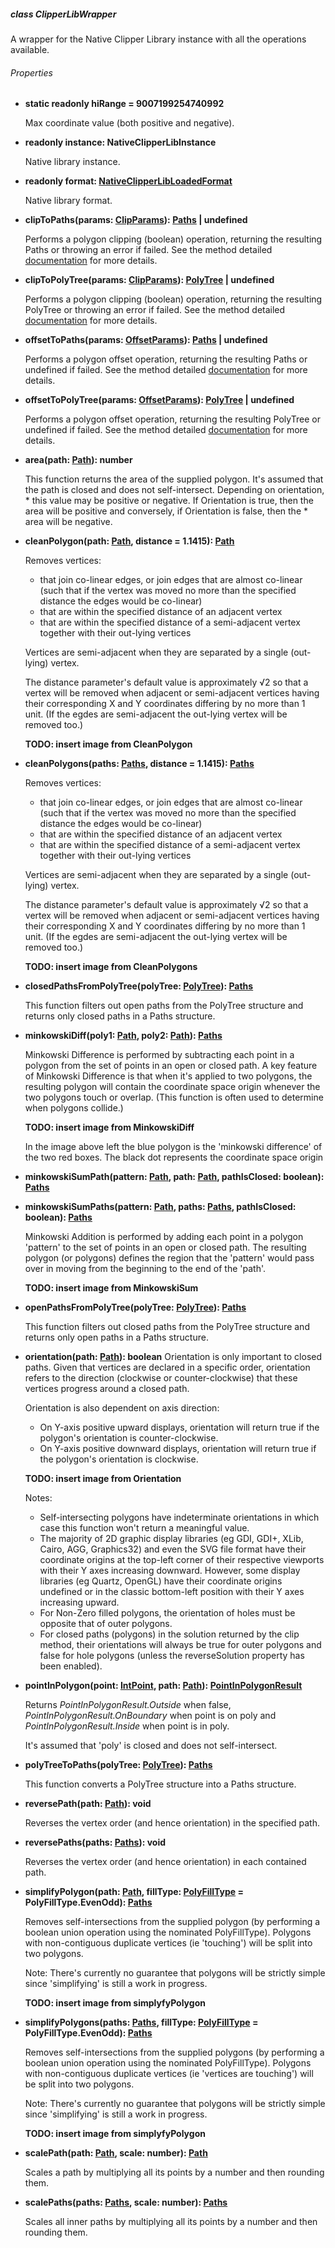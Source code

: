 ##### class ClipperLibWrapper

A wrapper for the Native Clipper Library instance with all the operations available.

###### Properties

* **static readonly hiRange = 9007199254740992**

    Max coordinate value (both positive and negative).

* **readonly instance: NativeClipperLibInstance**
    
    Native library instance.

* **readonly format: [NativeClipperLibLoadedFormat](../libInit/NativeClipperLibLoadedFormat.md)**

    Native library format.
    
* **clipToPaths(params: [ClipParams](../clipping/ClipParams.md)): [Paths](../shared/Paths.md) | undefined**
    
    Performs a polygon clipping (boolean) operation, returning the resulting Paths or throwing an error if failed.
    See the method detailed [documentation](../clipping/clipTo.md) for more details.
    
* **clipToPolyTree(params: [ClipParams](../clipping/ClipParams.md)): [PolyTree](../shared/PolyTree.md) | undefined**

    Performs a polygon clipping (boolean) operation, returning the resulting PolyTree or throwing an error if failed.
    See the method detailed [documentation](../clipping/clipTo.md) for more details.

* **offsetToPaths(params: [OffsetParams](../offsetting/OffsetParams.md)): [Paths](../shared/Paths.md) | undefined**

    Performs a polygon offset operation, returning the resulting Paths or undefined if failed.
    See the method detailed [documentation](../offsetting/offsetTo.md) for more details.

* **offsetToPolyTree(params: [OffsetParams](../offsetting/OffsetParams.md)): [PolyTree](../shared/PolyTree.md) | undefined**

    Performs a polygon offset operation, returning the resulting PolyTree or undefined if failed.
    See the method detailed [documentation](../offsetting/offsetTo.md) for more details.

* **area(path: [Path](../shared/Path.md)): number**
    
    This function returns the area of the supplied polygon. It's assumed that the path is closed and does not self-intersect. Depending on orientation,
       * this value may be positive or negative. If Orientation is true, then the area will be positive and conversely, if Orientation is false, then the
       * area will be negative.
       
* **cleanPolygon(path: [Path](../shared/Path.md), distance = 1.1415): [Path](../shared/Path.md)**

    Removes vertices: 
    
    * that join co-linear edges, or join edges that are almost co-linear (such that if the vertex was moved no more than the specified distance the edges would be co-linear) 
    * that are within the specified distance of an adjacent vertex 
    * that are within the specified distance of a semi-adjacent vertex together with their out-lying vertices 
    
    Vertices are semi-adjacent when they are separated by a single (out-lying) vertex.
    
    The distance parameter's default value is approximately √2 so that a vertex will be removed when adjacent or semi-adjacent vertices having their corresponding X and Y coordinates differing by no more than 1 unit. (If the egdes are semi-adjacent the out-lying vertex will be removed too.)

    **TODO: insert image from CleanPolygon**
    
* **cleanPolygons(paths: [Paths](../shared/Paths.md), distance = 1.1415): [Paths](../shared/Paths.md)**

    Removes vertices: 
    
    * that join co-linear edges, or join edges that are almost co-linear (such that if the vertex was moved no more than the specified distance the edges would be co-linear) 
    * that are within the specified distance of an adjacent vertex 
    * that are within the specified distance of a semi-adjacent vertex together with their out-lying vertices 
    
    Vertices are semi-adjacent when they are separated by a single (out-lying) vertex.
    
    The distance parameter's default value is approximately √2 so that a vertex will be removed when adjacent or semi-adjacent vertices having their corresponding X and Y coordinates differing by no more than 1 unit. (If the egdes are semi-adjacent the out-lying vertex will be removed too.)

    **TODO: insert image from CleanPolygons**

* **closedPathsFromPolyTree(polyTree: [PolyTree](../shared/PolyTree.md)): [Paths](../shared/Paths.md)**

    This function filters out open paths from the PolyTree structure and returns only closed paths in a Paths structure.
    
* **minkowskiDiff(poly1: [Path](../shared/Path.md), poly2: [Path](../shared/Path.md)): [Paths](../shared/Paths.md)**

    Minkowski Difference is performed by subtracting each point in a polygon from the set of points in an open or closed path. A key feature of Minkowski Difference is that when it's applied to two polygons, the resulting polygon will contain the coordinate space origin whenever the two polygons touch or overlap. (This function is often used to determine when polygons collide.)

    **TODO: insert image from MinkowskiDiff**
    
    In the image above left the blue polygon is the 'minkowski difference' of the two red boxes. The black dot represents the coordinate space origin

* **minkowskiSumPath(pattern: [Path](../shared/Path.md), path: [Path](../shared/Path.md), pathIsClosed: boolean): [Paths](../shared/Paths.md)**
* **minkowskiSumPaths(pattern: [Path](../shared/Path.md), paths: [Paths](../shared/Paths.md), pathIsClosed: boolean): [Paths](../shared/Paths.md)**

    Minkowski Addition is performed by adding each point in a polygon 'pattern' to the set of points in an open or closed path. The resulting polygon (or polygons) defines the region that the 'pattern' would pass over in moving from the beginning to the end of the 'path'.

    **TODO: insert image from MinkowskiSum**

* **openPathsFromPolyTree(polyTree: [PolyTree](../shared/PolyTree.md)): [Paths](../shared/Paths.md)**

    This function filters out closed paths from the PolyTree structure and returns only open paths in a Paths structure. 

* **orientation(path: [Path](../shared/Path.md)): boolean**
    Orientation is only important to closed paths. Given that vertices are declared in a specific order, orientation refers to the direction (clockwise or counter-clockwise) that these vertices progress around a closed path.
    
    Orientation is also dependent on axis direction:
    * On Y-axis positive upward displays, orientation will return true if the polygon's orientation is counter-clockwise. 
    * On Y-axis positive downward displays, orientation will return true if the polygon's orientation is clockwise. 
    
    **TODO: insert image from Orientation**

    Notes:
    
    * Self-intersecting polygons have indeterminate orientations in which case this function won't return a meaningful value. 
    * The majority of 2D graphic display libraries (eg GDI, GDI+, XLib, Cairo, AGG, Graphics32) and even the SVG file format have their coordinate origins at the top-left corner of their respective viewports with their Y axes increasing downward. However, some display libraries (eg Quartz, OpenGL) have their coordinate origins undefined or in the classic bottom-left position with their Y axes increasing upward. 
    * For Non-Zero filled polygons, the orientation of holes must be opposite that of outer polygons. 
    * For closed paths (polygons) in the solution returned by the clip method, their orientations will always be true for outer polygons and false for hole polygons (unless the reverseSolution property has been enabled). 

* **pointInPolygon(point: [IntPoint](../shared/IntPoint.md), path: [Path](../shared/Path.md)): [PointInPolygonResult](../shared/PointInPolygonResult.md)**

    Returns *PointInPolygonResult.Outside* when false, *PointInPolygonResult.OnBoundary* when point is on poly and *PointInPolygonResult.Inside* when point is in poly.

    It's assumed that 'poly' is closed and does not self-intersect.
     
* **polyTreeToPaths(polyTree: [PolyTree](../shared/PolyTree.md)): [Paths](../shared/Paths.md)**

    This function converts a PolyTree structure into a Paths structure.
     
* **reversePath(path: [Path](../shared/Path.md)): void**

    Reverses the vertex order (and hence orientation) in the specified path.
    
* **reversePaths(paths: [Paths](../shared/Paths.md)): void**

    Reverses the vertex order (and hence orientation) in each contained path.
    
* **simplifyPolygon(path: [Path](../shared/Path.md), fillType: [PolyFillType](../shared/PolyFillType.md) = PolyFillType.EvenOdd): [Paths](../shared/Paths.md)**

    Removes self-intersections from the supplied polygon (by performing a boolean union operation using the nominated PolyFillType).
    Polygons with non-contiguous duplicate vertices (ie 'touching') will be split into two polygons.
    
    Note: There's currently no guarantee that polygons will be strictly simple since 'simplifying' is still a work in progress.
    
    **TODO: insert image from simplyfyPolygon**
    
* **simplifyPolygons(paths: [Paths](../shared/Paths.md), fillType: [PolyFillType](../shared/PolyFillType.md) = PolyFillType.EvenOdd): [Paths](../shared/Paths.md)**

    Removes self-intersections from the supplied polygons (by performing a boolean union operation using the nominated PolyFillType).
    Polygons with non-contiguous duplicate vertices (ie 'vertices are touching') will be split into two polygons.

    Note: There's currently no guarantee that polygons will be strictly simple since 'simplifying' is still a work in progress.
        
    **TODO: insert image from simplyfyPolygon**

* **scalePath(path: [Path](../shared/Path.md), scale: number): [Path](../shared/Path.md)**

    Scales a path by multiplying all its points by a number and then rounding them.
    
* **scalePaths(paths: [Paths](../shared/Paths.md), scale: number): [Paths](../shared/Paths.md)**

    Scales all inner paths by multiplying all its points by a number and then rounding them.
